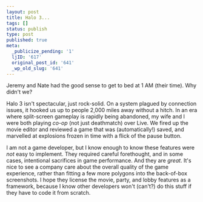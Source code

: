 ```yaml
---
layout: post
title: Halo 3...
tags: []
status: publish
type: post
published: true
meta:
  _publicize_pending: '1'
  ljID: '617'
  original_post_id: '641'
  _wp_old_slug: '641'
---
```

Jeremy and Nate had the good sense to get to bed at 1 AM (their time).  Why didn't we?

Halo 3 isn't spectacular, just rock-solid.  On a system plagued by connection issues, it hooked us up to people 2,000 miles away without a hitch.  In an era where split-screen gameplay is rapidly being abandoned, my wife and I were both playing <em>co-op</em> (not just deathmatch) over Live.  We fired up the movie editor and reviewed a game that was (automatically!) saved, and marvelled at explosions frozen in time with a flick of the pause button.

I am not a game developer, but I know enough to know these features were <em>not</em> easy to implement.  They required careful forethought, and in some cases, intentional sacrifices in game performance.  And they are <em>great</em>.  It's nice to see a company care about the overall quality of the game experience, rather than fitting a few more polygons into the back-of-box screenshots.  I hope they license the movie, party, and lobby features as a framework, because I know other developers won't (can't?) do this stuff if they have to code it from scratch.

